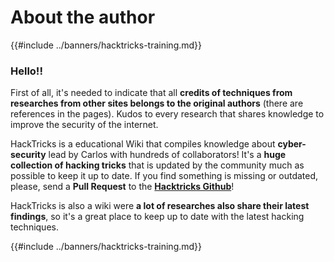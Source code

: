 # About the author

{{#include ../banners/hacktricks-training.md}}

### Hello!!

First of all, it's needed to indicate that all **credits of techniques from researches from other sites belongs to the original authors** (there are references in the pages). Kudos to every research that shares knowledge to improve the security of the internet.

HackTricks is a educational Wiki that compiles knowledge about **cyber-security** lead by Carlos with hundreds of collaborators! It's a **huge collection of hacking tricks** that is updated by the community much as possible to keep it up to date. If you find something is missing or outdated, please, send a **Pull Request** to the [**Hacktricks Github**](https://github.com/carlospolop/hacktricks)!

HackTricks is also a wiki were **a lot of researches also share their latest findings**, so it's a great place to keep up to date with the latest hacking techniques.

{{#include ../banners/hacktricks-training.md}}
